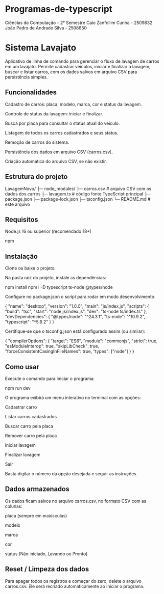 # Programas-de-typescript
Ciências da Computação - 2° Semestre
Caio Zanfollim Cunha - 2509832
João Pedro de Andrade Silva - 2508650


# Sistema Lavajato

Aplicativo de linha de comando para gerenciar o fluxo de lavagem de carros em um lavajato. Permite cadastrar veículos, iniciar e finalizar a lavagem, buscar e listar carros, com os dados salvos em arquivo CSV para persistência simples.

## Funcionalidades

Cadastro de carros: placa, modelo, marca, cor e status da lavagem.

Controle de status da lavagem: iniciar e finalizar.

Busca por placa para consultar o status atual do veículo.

Listagem de todos os carros cadastrados e seus status.

Remoção de carros do sistema.

Persistência dos dados em arquivo CSV (carros.csv).

Criação automática do arquivo CSV, se não existir.

## Estrutura do projeto
LavagemNovo/
├─ node_modules/
├─ carros.csv         # arquivo CSV com os dados dos carros
├─ lavagem.ts         # código fonte TypeScript principal
├─ package.json
├─ package-lock.json
├─ tsconfig.json
└─ README.md          # este arquivo

## Requisitos

Node.js 16 ou superior (recomendado 18+)

npm

## Instalação

Clone ou baixe o projeto.

Na pasta raiz do projeto, instale as dependências:

npm install
npm i -D typescript ts-node @types/node


Configure no package.json o script para rodar em modo desenvolvimento:

{
  "name": "desktop",
  "version": "1.0.0",
  "main": "js/index.js",
  "scripts": {
    "build": "tsc",
    "start": "node js/index.js",
    "dev": "ts-node ts/index.ts"
  },
  "devDependencies": {
    "@types/node": "^24.3.1",
    "ts-node": "^10.9.2",
    "typescript": "^5.9.2"
  }
}

Certifique-se que o tsconfig.json está configurado assim (ou similar):

{
  "compilerOptions": {
    "target": "ES6",
    "module": "commonjs",
    "strict": true,
    "esModuleInterop": true,
    "skipLibCheck": true,
    "forceConsistentCasingInFileNames": true,
    "types": ["node"]
  }
}

## Como usar

Execute o comando para iniciar o programa:

npm run dev


O programa exibirá um menu interativo no terminal com as opções:

Cadastrar carro

Listar carros cadastrados

Buscar carro pela placa

Remover carro pela placa

Iniciar lavagem

Finalizar lavagem

Sair

Basta digitar o número da opção desejada e seguir as instruções.

## Dados armazenados

Os dados ficam salvos no arquivo carros.csv, no formato CSV com as colunas:

placa (sempre em maiúsculas)

modelo

marca

cor

status (Não iniciado, Lavando ou Pronto)

## Reset / Limpeza dos dados

Para apagar todos os registros e começar do zero, delete o arquivo carros.csv. Ele será recriado automaticamente ao iniciar o programa.






